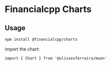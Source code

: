 # Financialcpp Charts

## Usage

```bash
npm install @financialcpp/charts
```

import the chart:

```vue
import { Chart } from '@ulissesferreira/moon'
```
